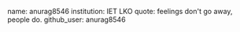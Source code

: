 name: anurag8546
institution: IET LKO
quote: feelings don't go away, people do.
github_user: anurag8546
